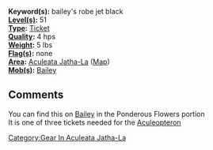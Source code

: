 **Keyword(s):** bailey's robe jet black  
**[Level(s)](Object_Level "wikilink"):** 51  
**[Type](:Category:_Object_Types "wikilink"):**
[Ticket](:Category:_Tickets "wikilink")  
**[Quality](Object_Quality "wikilink"):** 4 hps  
**[Weight](Object_Weight "wikilink"):** 5 lbs  
**[Flag(s)](:Category:_Object_Flags "wikilink"):** none  
**[Area](:Category:_Areas "wikilink"):** [Aculeata
Jatha-La](:Category:Gear_In_Aculeata_Jatha-La "wikilink")
([Map](Aculeata_Jatha-La_Map "wikilink"))  
**[Mob(s)](:Category:_Mobs "wikilink"):** [Bailey](bailey "wikilink")  

## Comments

You can find this on [Bailey](bailey "wikilink") in the Ponderous
Flowers portion  
It is one of three tickets needed for the
[Aculeopteron](Aculeopteron "wikilink")

[Category:Gear In Aculeata
Jatha-La](Category:Gear_In_Aculeata_Jatha-La "wikilink")
